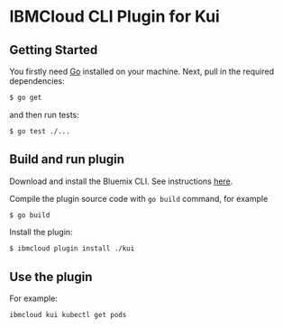 # IBMCloud CLI Plugin for Kui

## Getting Started

You firstly need [Go](http://www.golang.org) installed on your
machine. Next, pull in the required dependencies:

```bash
$ go get
```

and then run tests:

```bash
$ go test ./...
```

## Build and run plugin

Download and install the Bluemix CLI. See instructions [here](https://clis.ng.bluemix.net).

Compile the plugin source code with `go build` command, for example

```bash
$ go build
```

Install the plugin:

```bash
$ ibmcloud plugin install ./kui
```

## Use the plugin

For example:

```bash
ibmcloud kui kubectl get pods
```
